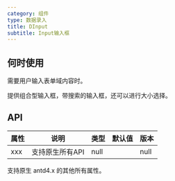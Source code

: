 ```yaml
---
category: 组件
type: 数据录入
title: DInput
subtitle: Input输入框
---
```


## 何时使用
 
需要用户输入表单域内容时。

提供组合型输入框，带搜索的输入框，还可以进行大小选择。

## API

| 属性 | 说明 | 类型 | 默认值 | 版本 |
| --- | --- | --- | --- | --- |
| xxx | 支持原生所有API | null  | | null |  |



支持原生 antd4.x 的其他所有属性。

